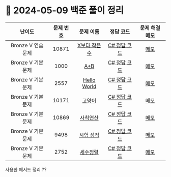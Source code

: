 # 📅 2024-05-09 백준 풀이 정리

| 난이도 | 문제 번호 | 문제 이름 | 정답 코드 | 문제 해결 메모 |
| :--: | :--: | :--: | :--: | :--: |
| Bronze V 연습 문제 | 10871 | [X보다 작은 수](https://www.acmicpc.net/problem/10871) | [C# 정답 코드](../bojSolutions/2025-05-09/10871.cs) | [메모]() |
| Bronze V 기본 문제 | 1000 | [A+B](https://www.acmicpc.net/problem/1000) | [C# 정답 코드](../bojSolutions/2025-05-09/1000.cs) | [메모]() |
| Bronze V 기본 문제 | 2557 | [Hello World](https://www.acmicpc.net/problem/2557) | [C# 정답 코드](../bojSolutions/2025-05-09/2557.cs) | [메모]() |
| Bronze V 기본 문제 | 10171 | [고양이](https://www.acmicpc.net/problem/10171) | [C# 정답 코드](../bojSolutions/2025-05-09/10171.cs) | [메모]() |
| Bronze V 기본 문제 | 10869 | [사칙연산](https://www.acmicpc.net/problem/10869) | [C# 정답 코드](../bojSolutions/2025-05-09/10869.cs) | [메모]() |
| Bronze V 기본 문제 | 9498 | [시험 성적](https://www.acmicpc.net/problem/9498) | [C# 정답 코드](../bojSolutions/2025-05-09/9498.cs) | [메모]() |
| Bronze V 기본 문제 | 2752 | [세수정렬](https://www.acmicpc.net/problem/2752) | [C# 정답 코드](../bojSolutions/2025-05-09/2752.cs) | [메모]() |

사용한 메서드 정리
??
